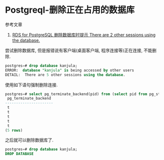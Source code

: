 # Postgreql-删除正在占用的数据库

参考文章

1. [RDS for PostgreSQL 删除数据库时提示 There are 2 other sessions using the database.](https://help.aliyun.com/knowledge_detail/41763.html)

尝试删除数据库, 但是报错说有客户端(桌面客户端, 程序连接等)正在连接, 不能删除.

```sql
postgres=# drop database kanjula;
ERROR:  database "kanjula" is being accessed by other users
DETAIL:  There are 5 other sessions using the database.
```

使用如下语句强制删除连接.

```sql
postgres=# select pg_terminate_backend(pid) from (select pid from pg_stat_activity where datname = 'kanjula') as a;
 pg_terminate_backend
----------------------
 t
 t
 t
 t
 t
(5 rows)
```

之后就可以删除数据库了.

```sql
postgres=# drop database kanjula;
DROP DATABASE
```